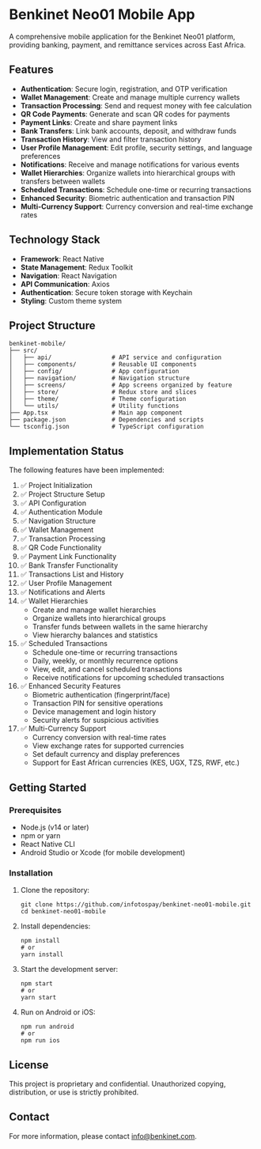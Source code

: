# Benkinet Neo01 Mobile App

A comprehensive mobile application for the Benkinet Neo01 platform, providing banking, payment, and remittance services across East Africa.

## Features

- **Authentication**: Secure login, registration, and OTP verification
- **Wallet Management**: Create and manage multiple currency wallets
- **Transaction Processing**: Send and request money with fee calculation
- **QR Code Payments**: Generate and scan QR codes for payments
- **Payment Links**: Create and share payment links
- **Bank Transfers**: Link bank accounts, deposit, and withdraw funds
- **Transaction History**: View and filter transaction history
- **User Profile Management**: Edit profile, security settings, and language preferences
- **Notifications**: Receive and manage notifications for various events
- **Wallet Hierarchies**: Organize wallets into hierarchical groups with transfers between wallets
- **Scheduled Transactions**: Schedule one-time or recurring transactions
- **Enhanced Security**: Biometric authentication and transaction PIN
- **Multi-Currency Support**: Currency conversion and real-time exchange rates

## Technology Stack

- **Framework**: React Native
- **State Management**: Redux Toolkit
- **Navigation**: React Navigation
- **API Communication**: Axios
- **Authentication**: Secure token storage with Keychain
- **Styling**: Custom theme system

## Project Structure

```
benkinet-mobile/
├── src/
│   ├── api/                 # API service and configuration
│   ├── components/          # Reusable UI components
│   ├── config/              # App configuration
│   ├── navigation/          # Navigation structure
│   ├── screens/             # App screens organized by feature
│   ├── store/               # Redux store and slices
│   ├── theme/               # Theme configuration
│   └── utils/               # Utility functions
├── App.tsx                  # Main app component
├── package.json             # Dependencies and scripts
└── tsconfig.json            # TypeScript configuration
```

## Implementation Status

The following features have been implemented:

1. ✅ Project Initialization
2. ✅ Project Structure Setup
3. ✅ API Configuration
4. ✅ Authentication Module
5. ✅ Navigation Structure
6. ✅ Wallet Management
7. ✅ Transaction Processing
8. ✅ QR Code Functionality
9. ✅ Payment Link Functionality
10. ✅ Bank Transfer Functionality
11. ✅ Transactions List and History
12. ✅ User Profile Management
13. ✅ Notifications and Alerts
14. ✅ Wallet Hierarchies
    - Create and manage wallet hierarchies
    - Organize wallets into hierarchical groups
    - Transfer funds between wallets in the same hierarchy
    - View hierarchy balances and statistics
15. ✅ Scheduled Transactions
    - Schedule one-time or recurring transactions
    - Daily, weekly, or monthly recurrence options
    - View, edit, and cancel scheduled transactions
    - Receive notifications for upcoming scheduled transactions
16. ✅ Enhanced Security Features
    - Biometric authentication (fingerprint/face)
    - Transaction PIN for sensitive operations
    - Device management and login history
    - Security alerts for suspicious activities
17. ✅ Multi-Currency Support
    - Currency conversion with real-time rates
    - View exchange rates for supported currencies
    - Set default currency and display preferences
    - Support for East African currencies (KES, UGX, TZS, RWF, etc.)

## Getting Started

### Prerequisites

- Node.js (v14 or later)
- npm or yarn
- React Native CLI
- Android Studio or Xcode (for mobile development)

### Installation

1. Clone the repository:
   ```
   git clone https://github.com/infotospay/benkinet-neo01-mobile.git
   cd benkinet-neo01-mobile
   ```

2. Install dependencies:
   ```
   npm install
   # or
   yarn install
   ```

3. Start the development server:
   ```
   npm start
   # or
   yarn start
   ```

4. Run on Android or iOS:
   ```
   npm run android
   # or
   npm run ios
   ```

## License

This project is proprietary and confidential. Unauthorized copying, distribution, or use is strictly prohibited.

## Contact

For more information, please contact [info@benkinet.com](mailto:info@benkinet.com).
